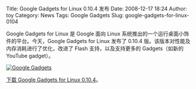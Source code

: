 Title: Google Gadgets for Linux 0.10.4 发布
Date: 2008-12-17 18:24
Author: toy
Category: News
Tags: Google Gadgets
Slug: google-gadgets-for-linux-0104

Google Gadgets for Linux 是 Google 面向 Linux
系统推出的一个运行桌面小饰件的平台。今天，Google Gadgets for Linux
发布了 0.10.4 版。该版本对性能及内存消耗进行了优化，改进了 Flash
支持，以及支持更多的 Gadgets（如新的 YouTube gadget）。

[![Google
Gadgets](http://i.linuxtoy.org/i/2008/07/ggl-standalone-thumb.jpg)](http://i.linuxtoy.org/i/2008/07/ggl-standalone.jpg)

[下载 Google Gadgets for Linux
0.10.4](http://code.google.com/p/google-gadgets-for-linux/)。
